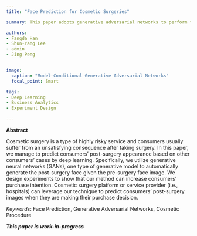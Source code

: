 ```yaml
---
title: "Face Prediction for Cosmetic Surgeries"

summary: This paper adopts generative adversarial networks to perform face prediction.

authors:
- Fangda Han
- Shun-Yang Lee
- admin
- Jing Peng


image:
  caption: "Model—Conditional Generative Adversarial Networks"
  focal_point: Smart

tags:
- Deep Learning
- Business Analytics
- Experiment Design

---
```


**Abstract**

Cosmetic surgery is a type of highly risky service and consumers usually suffer from an unsatisfying consequence after taking surgery. In this paper, we manage to predict consumers’ post-surgery appearance based on other consumers’ cases by deep learning. Specifically, we utilize generative neural networks (GANs), one type of generative model to automatically generate the post-surgery face given the pre-surgery face image. We design experiments to show that our method can increase consumers' purchase intention. Cosmetic surgery platform or service provider (i.e., hospitals) can leverage our technique to predict consumers’ post-surgery images when they are making their purchase decision.

_Keywords_: Face Prediction, Generative Adversarial Networks, Cosmetic Procedure


**_This paper is work-in-progress_**
